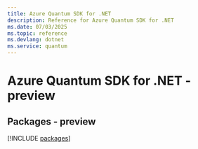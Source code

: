 ```yaml
---
title: Azure Quantum SDK for .NET
description: Reference for Azure Quantum SDK for .NET
ms.date: 07/03/2025
ms.topic: reference
ms.devlang: dotnet
ms.service: quantum
---
```

# Azure Quantum SDK for .NET - preview
## Packages - preview
[!INCLUDE [packages](quantum-index.md)]